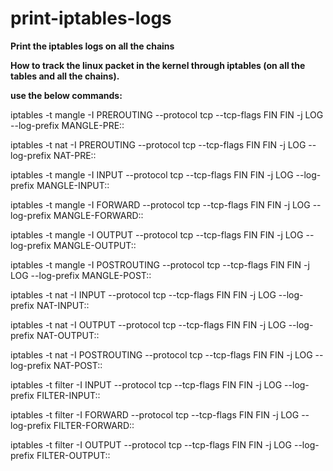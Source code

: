 # print-iptables-logs
**Print the iptables logs on all the chains**

**How to track the linux packet in the kernel through iptables (on all the tables and all the chains).**

**use the below commands:**

iptables -t mangle -I PREROUTING --protocol tcp --tcp-flags FIN FIN -j LOG --log-prefix MANGLE-PRE::

iptables -t nat -I PREROUTING --protocol tcp --tcp-flags FIN FIN -j LOG --log-prefix NAT-PRE::

iptables -t mangle -I INPUT --protocol tcp --tcp-flags FIN FIN -j LOG --log-prefix MANGLE-INPUT::

iptables -t mangle -I FORWARD --protocol tcp --tcp-flags FIN FIN -j LOG --log-prefix MANGLE-FORWARD::

iptables -t mangle -I OUTPUT --protocol tcp --tcp-flags FIN FIN -j LOG --log-prefix MANGLE-OUTPUT::

iptables -t mangle -I POSTROUTING --protocol tcp --tcp-flags FIN FIN -j LOG --log-prefix MANGLE-POST::

iptables -t nat -I INPUT --protocol tcp --tcp-flags FIN FIN -j LOG --log-prefix NAT-INPUT::

iptables -t nat -I OUTPUT --protocol tcp --tcp-flags FIN FIN -j LOG --log-prefix NAT-OUTPUT::

iptables -t nat -I POSTROUTING --protocol tcp --tcp-flags FIN FIN -j LOG --log-prefix NAT-POST::

iptables -t filter -I INPUT --protocol tcp --tcp-flags FIN FIN -j LOG --log-prefix FILTER-INPUT::

iptables -t filter -I FORWARD --protocol tcp --tcp-flags FIN FIN -j LOG --log-prefix FILTER-FORWARD::

iptables -t filter -I OUTPUT --protocol tcp --tcp-flags FIN FIN -j LOG --log-prefix FILTER-OUTPUT::
